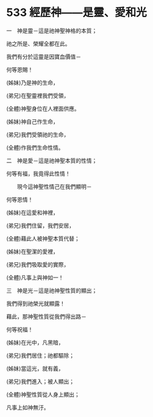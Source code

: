 # 533 經歷神——是靈、愛和光

一　神是靈－這是祂神聖神格的本質；

祂之所是、榮耀全都在此。

我們有分於這靈是因寶血價值－

何等恩賜！

(姊妹)乃是神的生命，

(弟兄)在聖靈裡我們受領，

(全體)神聖身位在人裡面供應。

(姊妹)神自己作生命，

(弟兄)我們受領祂的生命，

(全體)作我們生命性情。

二　神是愛－這是祂神聖本質的性情；

何等有福，我竟得此性情！

　　現今這神聖性情己在我們顯明－

何等恩情！

(姊妹)在這愛和神裡，

(弟兄)我們住留，我們安居，

(全體)藉此人被神聖本質代替；

(姊妹)在聖潔的愛裡，

(弟兄)我們吸取愛的實際，

(全體)凡事上與神如一！

三　神是光－這是祂神聖性質的顯出；

我們得到祂榮光就顯露！

藉此，那神聖性質從我們得出路－

何等祝福！

(姊妹)在光中，凡黑暗，

(弟兄)我們居住；祂都驅除；

(姊妹)當這光，就有義，

(弟兄)我們進入；被人顯出；

(全體)神聖性質從人身上顯出；

凡事上如神無汙。

